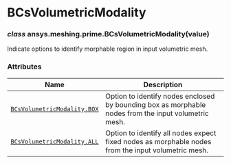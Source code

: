 # BCsVolumetricModality

<a id="ansys.meshing.prime.BCsVolumetricModality"></a>

### *class* ansys.meshing.prime.BCsVolumetricModality(value)

Indicate options to identify morphable region in input volumetric mesh.

<!-- !! processed by numpydoc !! -->

### Attributes

| Name | Description |
|---------------------------------------------------------------------------------------------------------------------------------|--------------------------------------------------------------------------------------------------------|
| [`BCsVolumetricModality.BOX`](ansys.meshing.prime.BCsVolumetricModality.BOX.md#ansys.meshing.prime.BCsVolumetricModality.BOX)   | Option to identify nodes enclosed by bounding box as morphable nodes from the input volumetric mesh.   |
| [`BCsVolumetricModality.ALL`](ansys.meshing.prime.BCsVolumetricModality.ALL.md#ansys.meshing.prime.BCsVolumetricModality.ALL)   | Option to identify all nodes expect fixed nodes as morphable nodes from the input volumetric mesh.     |
<!-- vale on -->